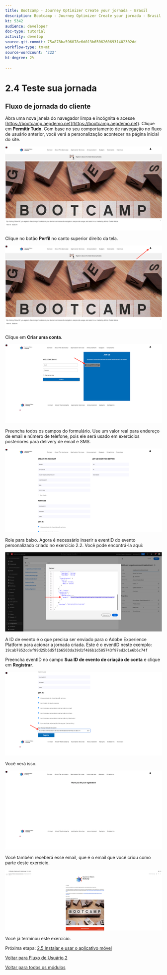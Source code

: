```yaml
---
title: Bootcamp - Journey Optimizer Create your jornada - Brasil
description: Bootcamp - Journey Optimizer Create your jornada - Brasil
kt: 5342
audience: developer
doc-type: tutorial
activity: develop
source-git-commit: 75a878ba596078e6d013b65062606931402302dd
workflow-type: tm+mt
source-wordcount: '222'
ht-degree: 2%

---
```


# 2.4 Teste sua jornada

## Fluxo de jornada do cliente

Abra uma nova janela do navegador limpa e incógnita e acesse [https://bootcamp.aepdemo.net](https://bootcamp.aepdemo.net). Clique em **Permitir Tudo**. Com base no seu comportamento de navegação no fluxo de usuário anterior, você verá a personalização acontecer na página inicial do site.

![DSN](./images/web8a.png)

Clique no botão **Perfil** no canto superior direito da tela.

![Demonstração](./images/web8b.png)

Clique em **Criar uma conta**.

![Demonstração](./images/pv5.png)

Preencha todos os campos do formulário. Use um valor real para endereço de email e número de telefone, pois ele será usado em exercícios posteriores para delivery de email e SMS.

![Demonstração](./images/pv7a.png)

Role para baixo. Agora é necessário inserir a eventID do evento personalizado criado no exercício 2.2. Você pode encontrá-la aqui:

![ACOP](./images/payloadeventID.png)

A ID de evento é o que precisa ser enviado para o Adobe Experience Platform para acionar a jornada criada. Este é o eventID neste exemplo: `19cab7852cdef99d25b6d5f1b6503da39d1f486b1d585743f97ed2d1e6b6c74f`

Preencha eventID no campo **Sua ID de evento de criação de conta** e clique em **Registrar**.

![Demonstração](./images/pv8a.png)

Você verá isso.

![Demonstração](./images/pv9.png)

Você também receberá esse email, que é o email que você criou como parte deste exercício.

![Demonstração](./images/pv10a.png)

Você já terminou este exercício.

Próxima etapa: [2.5 Instalar e usar o aplicativo móvel](./ex5.md)

[Voltar para Fluxo de Usuário 2](./uc2.md)

[Voltar para todos os módulos](../../overview.md)
